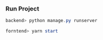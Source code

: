 ### Run Project

```powershell
backend> python manage.py runserver
```

```powershell
forntend> yarn start
```

